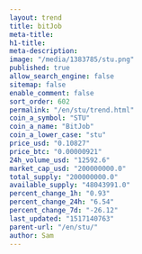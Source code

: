 ```yaml
---
layout: trend
title: bitJob
meta-title: 
h1-title: 
meta-description: 
image: "/media/1383785/stu.png"
published: true
allow_search_engine: false
sitemap: false
enable_comment: false
sort_order: 602
permalink: "/en/stu/trend.html"
coin_a_symbol: "STU"
coin_a_name: "BitJob"
coin_a_lower_case: "stu"
price_usd: "0.10827"
price_btc: "0.00000921"
24h_volume_usd: "12592.6"
market_cap_usd: "200000000.0"
total_supply: "200000000.0"
available_supply: "48043991.0"
percent_change_1h: "0.93"
percent_change_24h: "6.54"
percent_change_7d: "-26.12"
last_updated: "1517140763"
parent-url: "/en/stu/"
author: Sam
---
```


